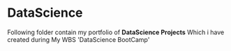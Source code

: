# DataScience
Following folder contain my portfolio of **DataScience Projects** Which i have created during My WBS 'DataScience BootCamp'
